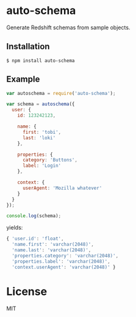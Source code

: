 
# auto-schema

  Generate Redshift schemas from sample objects.

## Installation

```
$ npm install auto-schema
```

## Example

```js
var autoschema = require('auto-schema');

var schema = autoschema({
  user: {
    id: 123242123,

    name: {
      first: 'tobi',
      last: 'loki'
    },

    properties: {
      category: 'Buttons',
      label: 'Login'
    },

    context: {
      userAgent: 'Mozilla whatever'
    }
  }
});

console.log(schema);
```

yields:

```js
{ 'user.id': 'float',
  'name.first': 'varchar(2048)',
  'name.last': 'varchar(2048)',
  'properties.category': 'varchar(2048)',
  'properties.label': 'varchar(2048)',
  'context.userAgent': 'varchar(2048)' }
```

# License

  MIT